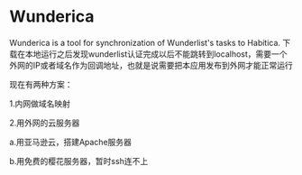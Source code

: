 # Wunderica
Wunderica is a tool for synchronization of Wunderlist's tasks to Habitica.
下载在本地运行之后发现wunderlist认证完成以后不能跳转到localhost，需要一个外网的IP或者域名作为回调地址，也就是说需要把本应用发布到外网才能正常运行

现在有两种方案：

1.内网做域名映射

2.用外网的云服务器

  a.用亚马逊云，搭建Apache服务器

  b.用免费的樱花服务器，暂时ssh连不上
